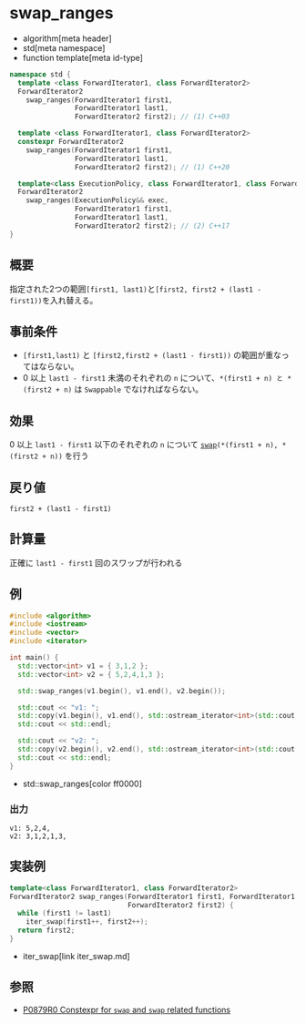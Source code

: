 # swap_ranges
* algorithm[meta header]
* std[meta namespace]
* function template[meta id-type]

```cpp
namespace std {
  template <class ForwardIterator1, class ForwardIterator2>
  ForwardIterator2
    swap_ranges(ForwardIterator1 first1,
                ForwardIterator1 last1,
                ForwardIterator2 first2); // (1) C++03

  template <class ForwardIterator1, class ForwardIterator2>
  constexpr ForwardIterator2
    swap_ranges(ForwardIterator1 first1,
                ForwardIterator1 last1,
                ForwardIterator2 first2); // (1) C++20

  template<class ExecutionPolicy, class ForwardIterator1, class ForwardIterator2>
  ForwardIterator2
    swap_ranges(ExecutionPolicy&& exec,
                ForwardIterator1 first1,
                ForwardIterator1 last1,
                ForwardIterator2 first2); // (2) C++17
}
```

## 概要
指定された2つの範囲`[first1, last1)`と`[first2, first2 + (last1 - first1))`を入れ替える。


## 事前条件
- `[first1,last1)` と `[first2,first2 + (last1 - first1))` の範囲が重なってはならない。
- 0 以上 `last1 - first1` 未満のそれぞれの `n` について、`*(first1 + n) と *(first2 + n)` は `Swappable` でなければならない。


## 効果
0 以上 `last1 - first1` 以下のそれぞれの `n` について [`swap`](/reference/utility/swap.md)`(*(first1 + n), *(first2 + n))` を行う


## 戻り値
`first2 + (last1 - first1)`


## 計算量
正確に `last1 - first1` 回のスワップが行われる



## 例
```cpp example
#include <algorithm>
#include <iostream>
#include <vector>
#include <iterator>

int main() {
  std::vector<int> v1 = { 3,1,2 };
  std::vector<int> v2 = { 5,2,4,1,3 };

  std::swap_ranges(v1.begin(), v1.end(), v2.begin());

  std::cout << "v1: ";
  std::copy(v1.begin(), v1.end(), std::ostream_iterator<int>(std::cout, ","));
  std::cout << std::endl;

  std::cout << "v2: ";
  std::copy(v2.begin(), v2.end(), std::ostream_iterator<int>(std::cout, ","));
  std::cout << std::endl;
}
```
* std::swap_ranges[color ff0000]

### 出力
```
v1: 5,2,4,
v2: 3,1,2,1,3,
```


## 実装例
```cpp
template<class ForwardIterator1, class ForwardIterator2>
ForwardIterator2 swap_ranges(ForwardIterator1 first1, ForwardIterator1 last1,
                             ForwardIterator2 first2) {
  while (first1 != last1)
    iter_swap(first1++, first2++);
  return first2;
}
```
* iter_swap[link iter_swap.md]


## 参照
- [P0879R0 Constexpr for `swap` and `swap` related functions](http://www.open-std.org/jtc1/sc22/wg21/docs/papers/2018/p0879r0.html)
